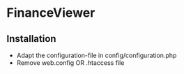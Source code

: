 # FinanceViewer

## Installation
- Adapt the configuration-file in config/configuration.php
- Remove web.config OR .htaccess file 
